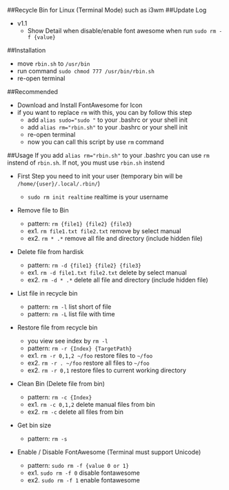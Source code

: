 ##Recycle Bin for Linux (Terminal Mode) such as i3wm
##Update Log
* v1.1
  - Show Detail when disable/enable font awesome when run ```sudo rm -f {value}```

##Installation
* move ```rbin.sh``` to ```/usr/bin```
* run command ``` sudo chmod 777 /usr/bin/rbin.sh ```
* re-open terminal

##Recommended
* Download and Install FontAwesome for Icon
* if you want to replace ```rm``` with this, you can by follow this step
  - add ```alias sudo="sudo "``` to your .bashrc or your shell init
  - add ```alias rm="rbin.sh"``` to your .bashrc or your shell init
  - re-open terminal
  - now you can call this script by use ```rm``` command

##Usage 
If you add ```alias rm="rbin.sh"``` to your .bashrc you can use ```rm``` instend of ```rbin.sh```. If not, you must use ```rbin.sh``` instend
* First Step you need to init your user (temporary bin will be ```/home/{user}/.local/.rbin/```)
  - ```sudo rm init realtime``` realtime is your username

* Remove file to Bin
  - pattern: ```rm {file1} {file2} {file3}```
  - ex1. ```rm file1.txt file2.txt``` remove by select manual
  - ex2. ```rm * .*``` remove all file and directory (include hidden file)

* Delete file from hardisk
  - pattern: ```rm -d {file1} {file2} {file3}```
  - ex1. ```rm -d file1.txt file2.txt``` delete by select manual
  - ex2. ```rm -d * .*``` delete all file and directory (include hidden file)
  
* List file in recycle bin
  - pattern: ```rm -l``` list short of file
  - pattern: ```rm -L``` list file with time
  
* Restore file from recycle bin
  - you view see index by ```rm -l```
  - pattern: ```rm -r {Index} {TargetPath}```
  - ex1. ```rm -r 0,1,2 ~/foo``` restore files to ```~/foo```
  - ex2. ```rm -r . ~/foo``` restore all files to ```~/foo```
  - ex2. ```rm -r 0,1``` restore files to current working directory
  
* Clean Bin (Delete file from bin)
  - pattern: ```rm -c {Index}```
  - ex1. ```rm -c 0,1,2``` delete manual files from bin
  - ex2. ```rm -c``` delete all files from bin

* Get bin size
  - pattern: ```rm -s```
  
* Enable / Disable FontAwesome (Terminal must support Unicode)
  - pattern: ```sudo rm -f {value 0 or 1}```
  - ex1. ```sudo rm -f 0``` disable fontawesome
  - ex2. ```sudo rm -f 1``` enable fontawesome

